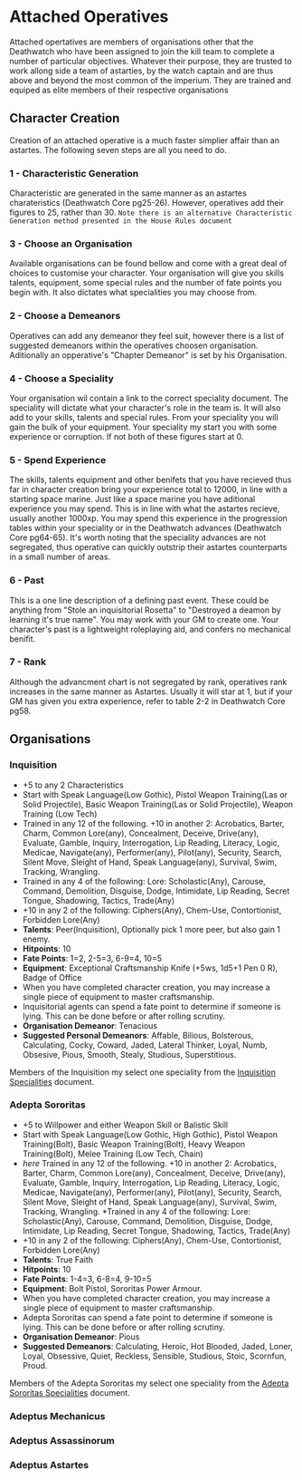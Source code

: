 # Attached Operatives

Attached opertatives are members of organisations other that the Deathwatch who have been assigned to join the kill team to complete a number of particular objectives. Whatever their purpose, they are trusted to work allong side a team of astarties, by the watch captain and are thus above and beyond the most common of the imperium. They are trained and equiped as elite members of their respective organisations

## Character Creation
Creation of an attached operative is a much faster simplier affair than an astartes. The following seven steps are all you need to do.

### 1 - Characteristic Generation
Characteristic are generated in the same manner as an astartes charateristics (Deathwatch Core pg25-26). However, operatives add their figures to 25, rather than 30. `Note there is an alternative Characteristic Generation method presented in the House Rules document`

### 3 - Choose an Organisation
Available organisations can be found bellow and come with a great deal of choices to customise your character. Your organisation will give you skills talents, equipment, some special rules and the number of fate points you begin with. It also dictates what specialities you may choose from.

### 2 - Choose a Demeanors
Operatives can add any demeanor they feel suit, however there is a list of suggested demeanors within the operatives choosen organisation. Aditionally an opperative's "Chapter Demeanor" is set by his Organisation.

### 4 - Choose a Speciality
Your organisation wil contain a link to the correct speciality document. The speciality will dictate what your character's role in the team is. It will also add to your skills, talents and special rules. From your speciality you will gain the bulk of your equipment. Your speciality my start you with some experience or corruption. If not both of these figures start at 0.

### 5 - Spend Experience
The skills, talents equipment and other benifets that you have recieved thus far in character creation bring your experience total to 12000, in line with a starting space marine. Just like a space marine you have aditional experience you may spend. This is in line with what the astartes recieve, usually another 1000xp. You may spend this experience in the progression tables within your speciality or in the Deathwatch advances (Deathwatch Core pg64-65). It's worth noting that the speciality advances are not segregated, thus operative can quickly outstrip their astartes counterparts in a small number of areas.

### 6 - Past
This is a one line description of a defining past event. These could be anything from "Stole an inquisitorial Rosetta" to "Destroyed a deamon by learning it's true name". You may work with your GM to create one. Your character's past is a lightweight roleplaying aid, and confers no mechanical benifit.

### 7 - Rank
Although the advancment chart is not segregated by rank, operatives rank increases in the same manner as Astartes. Usually it will star at 1, but if your GM has given you extra experience, refer to table 2-2 in Deathwatch Core pg58.

## Organisations

### Inquisition

* +5 to any 2 Characteristics
* Start with Speak Language(Low Gothic), Pistol Weapon Training(Las or Solid Projectile), Basic Weapon Training(Las or Solid Projectile), Weapon Training (Low Tech)
* Trained in any 12 of the following. +10 in another 2: Acrobatics, Barter, Charm, Common Lore(any), Concealment, Deceive, Drive(any), Evaluate, Gamble, Inquiry, Interrogation, Lip Reading, Literacy, Logic, Medicae, Navigate(any), Performer(any), Pilot(any), Security, Search, Silent Move, Sleight of Hand, Speak Language(any), Survival, Swim, Tracking, Wrangling.
* Trained in any 4 of the following: Lore: Scholastic(Any), Carouse, Command, Demolition, Disguise, Dodge, Intimidate, Lip Reading, Secret Tongue, Shadowing, Tactics, Trade(Any)
* +10 in any 2 of the following: Ciphers(Any), Chem-Use, Contortionist, Forbidden Lore(Any)
* **Talents**: Peer(Inquisition), Optionally pick 1 more peer, but also gain 1 enemy. 
* **Hitpoints**: 10
* **Fate Points**: 1=2, 2-5=3, 6-9=4, 10=5
* **Equipment**: Exceptional Craftsmanship Knife (+5ws, 1d5+1 Pen 0 R), Badge of Office
* When you have completed character creation, you may increase a single piece of equipment to master craftsmanship.
* Inquisitorial agents can spend a fate point to determine if someone is lying. This can be done before or after rolling scrutiny.
* **Organisation Demeanor**: Tenacious
* **Suggested Personal Demeanors**: Affable, Bilious, Bolsterous, Calculating, Cocky, Coward, Jaded, Lateral Thinker, Loyal, Numb, Obsesive, Pious, Smooth, Stealy, Studious, Superstitious.

Members of the Inquisition my select one speciality from the [Inquisition Specialities](specialities/Inquisition.md) document.

### Adepta Sororitas

* +5 to Willpower and either Weapon Skill or Balistic Skill
* Start with Speak Language(Low Gothic, High Gothic), Pistol Weapon Training(Bolt), Basic Weapon Training(Bolt), Heavy Weapon Training(Bolt), Melee Training (Low Tech, Chain)
* *here* Trained in any 12 of the following. +10 in another 2: Acrobatics, Barter, Charm, Common Lore(any), Concealment, Deceive, Drive(any), Evaluate, Gamble, Inquiry, Interrogation, Lip Reading, Literacy, Logic, Medicae, Navigate(any), Performer(any), Pilot(any), Security, Search, Silent Move, Sleight of Hand, Speak Language(any), Survival, Swim, Tracking, Wrangling.
*Trained in any 4 of the following: Lore: Scholastic(Any), Carouse, Command, Demolition, Disguise, Dodge, Intimidate, Lip Reading, Secret Tongue, Shadowing, Tactics, Trade(Any)
* +10 in any 2 of the following: Ciphers(Any), Chem-Use, Contortionist, Forbidden Lore(Any)
* **Talents**: True Faith
* **Hitpoints**: 10
* **Fate Points**: 1-4=3, 6-8=4, 9-10=5
* **Equipment**: Bolt Pistol, Sororitas Power Armour.
* When you have completed character creation, you may increase a single piece of equipment to master craftsmanship.
* Adepta Sororitas can spend a fate point to determine if someone is lying. This can be done before or after rolling scrutiny.
* **Organisation Demeanor**: Pious
* **Suggested Demeanors**: Calculating, Heroic, Hot Blooded, Jaded, Loner, Loyal, Obsessive, Quiet, Reckless, Sensible, Studious, Stoic, Scornfun, Proud.

Members of the Adepta Sororitas my select one speciality from the [Adepta Sororitas Specialities](specialities/AdeptaSororitas.md) document.

### Adeptus Mechanicus


### Adeptus Assassinorum


### Adeptus Astartes
